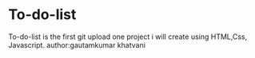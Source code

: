 # To-do-list
To-do-list is the first git upload one project i will create using HTML,Css, Javascript.
author:gautamkumar khatvani